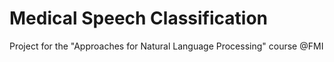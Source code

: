 # Medical Speech Classification
Project for the "Approaches for Natural Language Processing" course @FMI <br>

